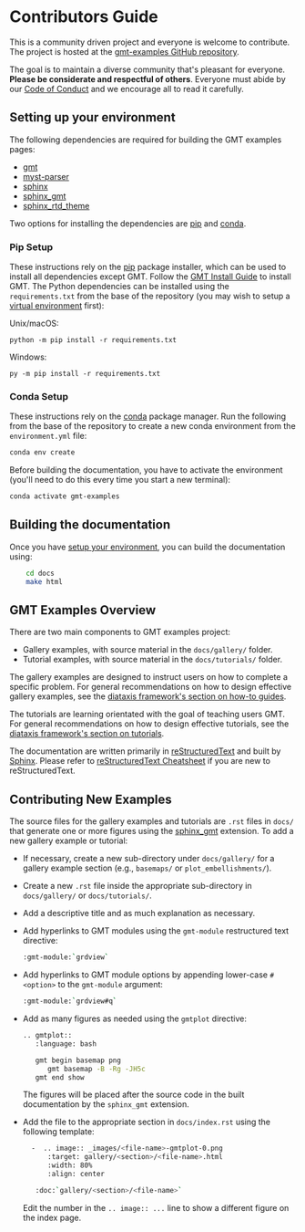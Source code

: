 # Contributors Guide

This is a community driven project and everyone is welcome to contribute. The
project is hosted at the [gmt-examples GitHub repository](https://github.com/GenericMappingTools/gmt-examples).

The goal is to maintain a diverse community that's pleasant for everyone.
**Please be considerate and respectful of others**. Everyone must abide by our
[Code of Conduct](https://github.com/GenericMappingTools/gmt-examples/blob/main/CODE_OF_CONDUCT.md)
and we encourage all to read it carefully.

## Setting up your environment

The following dependencies are required for building the GMT examples pages:

- [gmt](https://docs.generic-mapping-tools.org/latest/)
- [myst-parser](https://myst-parser.readthedocs.io/en/latest/)
- [sphinx](https://www.sphinx-doc.org/en/master/)
- [sphinx_gmt](https://www.generic-mapping-tools.org/sphinx_gmt/latest/)
- [sphinx_rtd_theme](https://sphinx-rtd-theme.readthedocs.io/en/stable/installing.html)

Two options for installing the dependencies are [pip](#pip-setup) and [conda](#conda-setup).

### Pip Setup

These instructions rely on the [pip](https://pip.pypa.io/en/stable/) package
installer, which can be used to install all dependencies except GMT.
Follow the [GMT Install Guide](https://github.com/GenericMappingTools/gmt/blob/master/INSTALL.md)
to install GMT. The Python dependencies can be installed using the
`requirements.txt` from the base of the repository (you may wish to setup a
[virtual environment](https://packaging.python.org/en/latest/guides/installing-using-pip-and-virtual-environments/#creating-a-virtual-environment) first):

Unix/macOS:
```
python -m pip install -r requirements.txt
```

Windows:
```
py -m pip install -r requirements.txt
```

### Conda Setup

These instructions rely on the [conda](https://docs.conda.io/en/latest/) package
manager. Run the following from the base of the repository to create a new conda
environment from the `environment.yml` file:

```bash
conda env create
```

Before building the documentation, you have to activate the environment
(you'll need to do this every time you start a new terminal):

```bash
conda activate gmt-examples
```

## Building the documentation

Once you have [setup your environment](#setting-up-your-environment), you can
build the documentation using:

```bash
    cd docs
    make html
```

## GMT Examples Overview

There are two main components to GMT examples project:

* Gallery examples, with source material in the `docs/gallery/` folder.
* Tutorial examples, with source material in the `docs/tutorials/` folder.

The gallery examples are designed to instruct users on how to complete a specific
problem. For general recommendations on how to design effective gallery examples,
see the [diataxis framework's section on how-to guides](https://diataxis.fr/how-to-guides/).

The tutorials are learning orientated with the goal of teaching users GMT. For
general recommendations on how to design effective tutorials, see the
[diataxis framework's section on tutorials](https://diataxis.fr/tutorials/).

The documentation are written primarily in
[reStructuredText](https://docutils.sourceforge.io/rst.html) and built by
[Sphinx](http://www.sphinx-doc.org/). Please refer to
[reStructuredText Cheatsheet](https://docs.generic-mapping-tools.org/latest/devdocs/rst-cheatsheet.html)
if you are new to reStructuredText.

## Contributing New Examples

The source files for the gallery examples and tutorials are `.rst` files in
`docs/` that generate one or more figures using the
[sphinx_gmt](https://www.generic-mapping-tools.org/sphinx_gmt/latest/)
extension. To add a new gallery example or tutorial:

* If necessary, create a new sub-directory under `docs/gallery/` for a
  gallery example section (e.g., `basemaps/` or `plot_embellishments/`).
* Create a new `.rst` file inside the appropriate sub-directory in
  `docs/gallery/` or `docs/tutorials/`.
* Add a descriptive title and as much explanation as necessary.
* Add hyperlinks to GMT modules using the `gmt-module` restructured text directive:

  ```bash
  :gmt-module:`grdview`
  ```

* Add hyperlinks to GMT module options by appending lower-case `#<option>` to
  the `gmt-module` argument:

  ```bash
  :gmt-module:`grdview#q`
  ```

* Add as many figures as needed using the `gmtplot` directive:

  ```bash
  .. gmtplot::
     :language: bash

     gmt begin basemap png
        gmt basemap -B -Rg -JH5c
     gmt end show

  ```

  The figures will be placed after the source code in the built documentation
  by the `sphinx_gmt` extension.

* Add the file to the appropriate section in `docs/index.rst` using the following
  template:

  ```bash
    -  .. image:: _images/<file-name>-gmtplot-0.png
        :target: gallery/<section>/<file-name>.html
        :width: 80%
        :align: center

     :doc:`gallery/<section>/<file-name>`
  ```

  Edit the number in the `.. image:: ...` line to show a different figure on the
  index page.

